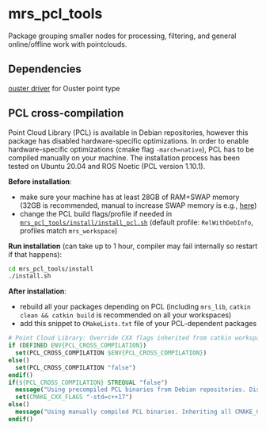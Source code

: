 # mrs_pcl_tools

Package grouping smaller nodes for processing, filtering, and general online/offline work with pointclouds.

## Dependencies
[ouster driver](https://mrs.felk.cvut.cz/gitlab/uav/drivers/ouster) for Ouster point type

## PCL cross-compilation
Point Cloud Library (PCL) is available in Debian repositories, however this package has disabled hardware-specific optimizations.
In order to enable hardware-specific optimizations (cmake flag `-march=native`), PCL has to be compiled manually on your machine.
The installation process has been tested on Ubuntu 20.04 and ROS Noetic (PCL version 1.10.1).

**Before installation**:

- make sure your machine has at least 28GB of RAM+SWAP memory (32GB is recommended, manual to increase SWAP memory is e.g., [here](https://askubuntu.com/a/1177939))
- change the PCL build flags/profile if needed in [`mrs_pcl_tools/install/install_pcl.sh`](https://mrs.felk.cvut.cz/gitlab/uav/perception/mrs_pcl_tools/blob/master/install/install_pcl.sh) (default profile: `RelWithDebInfo`, profiles match `mrs_workspace`)

**Run installation** (can take up to 1 hour, compiler may fail internally so restart if that happens):

```bash
cd mrs_pcl_tools/install
./install.sh
```

**After installation**:

- rebuild all your packages depending on PCL (including `mrs_lib`, `catkin clean && catkin build` is recommended on all your workspaces)
- add this snippet to `CMakeLists.txt` file of your PCL-dependent packages
```cmake
# Point Cloud Library: Override CXX flags inherited from catkin workspace, if precompiled PCL binaries from Debian repositories are used
if (DEFINED ENV{PCL_CROSS_COMPILATION})
  set(PCL_CROSS_COMPILATION $ENV{PCL_CROSS_COMPILATION})
else()
  set(PCL_CROSS_COMPILATION "false")
endif()
if(${PCL_CROSS_COMPILATION} STREQUAL "false")
  message("Using precompiled PCL binaries from Debian repositories. Disabling flag -march=native by overriding catkin workspace CMAKE_CXX_FLAGS.")
  set(CMAKE_CXX_FLAGS "-std=c++17")
else()
  message("Using manually compiled PCL binaries. Inheriting all CMAKE_CXX_FLAGS from catkin workspace.")
endif()
```
